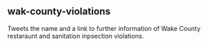 ## wak-county-violations
Tweets the name and a link to further information of Wake County restaraunt and sanitation inpsection violations.